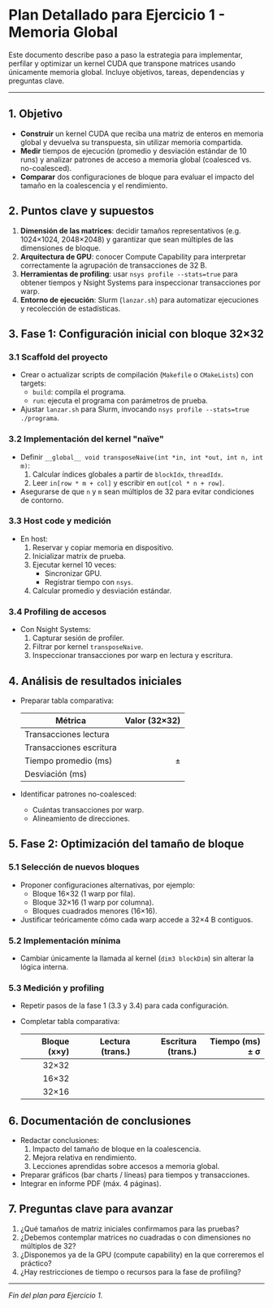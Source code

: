 # Plan Detallado para Ejercicio 1 - Memoria Global

Este documento describe paso a paso la estrategia para implementar, perfilar y optimizar un kernel CUDA que transpone matrices usando únicamente memoria global. Incluye objetivos, tareas, dependencias y preguntas clave.

---

## 1. Objetivo

- **Construir** un kernel CUDA que reciba una matriz de enteros en memoria global y devuelva su transpuesta, sin utilizar memoria compartida.
- **Medir** tiempos de ejecución (promedio y desviación estándar de 10 runs) y analizar patrones de acceso a memoria global (coalesced vs. no-coalesced).
- **Comparar** dos configuraciones de bloque para evaluar el impacto del tamaño en la coalescencia y el rendimiento.

## 2. Puntos clave y supuestos

1. **Dimensión de las matrices**: decidir tamaños representativos (e.g. 1024×1024, 2048×2048) y garantizar que sean múltiples de las dimensiones de bloque.
2. **Arquitectura de GPU**: conocer Compute Capability para interpretar correctamente la agrupación de transacciones de 32 B.
3. **Herramientas de profiling**: usar `nsys profile --stats=true` para obtener tiempos y Nsight Systems para inspeccionar transacciones por warp.
4. **Entorno de ejecución**: Slurm (`lanzar.sh`) para automatizar ejecuciones y recolección de estadísticas.

## 3. Fase 1: Configuración inicial con bloque 32×32

### 3.1 Scaffold del proyecto

- Crear o actualizar scripts de compilación (`Makefile` o `CMakeLists`) con targets:
  - `build`: compila el programa.
  - `run`: ejecuta el programa con parámetros de prueba.
- Ajustar `lanzar.sh` para Slurm, invocando `nsys profile --stats=true ./programa`.

### 3.2 Implementación del kernel "naïve"

- Definir `__global__ void transposeNaive(int *in, int *out, int n, int m)`:
  1. Calcular índices globales a partir de `blockIdx`, `threadIdx`.
  2. Leer `in[row * m + col]` y escribir en `out[col * n + row]`.
- Asegurarse de que `n` y `m` sean múltiplos de 32 para evitar condiciones de contorno.

### 3.3 Host code y medición

- En host:
  1. Reservar y copiar memoria en dispositivo.
  2. Inicializar matrix de prueba.
  3. Ejecutar kernel 10 veces:
     - Sincronizar GPU.
     - Registrar tiempo con `nsys`.
  4. Calcular promedio y desviación estándar.

### 3.4 Profiling de accesos

- Con Nsight Systems:
  1. Capturar sesión de profiler.
  2. Filtrar por kernel `transposeNaive`.
  3. Inspeccionar transacciones por warp en lectura y escritura.

## 4. Análisis de resultados iniciales

- Preparar tabla comparativa:

  | Métrica               | Valor (32×32) |
  |-----------------------|-------------:|
  | Transacciones lectura |      
  | Transacciones escritura |    
  | Tiempo promedio (ms)  |    ±       |
  | Desviación (ms)       |             |

- Identificar patrones no-coalesced:
  - Cuántas transacciones por warp.
  - Alineamiento de direcciones.

## 5. Fase 2: Optimización del tamaño de bloque

### 5.1 Selección de nuevos bloques

- Proponer configuraciones alternativas, por ejemplo:
  - Bloque 16×32 (1 warp por fila).
  - Bloque 32×16 (1 warp por columna).
  - Bloques cuadrados menores (16×16).
- Justificar teóricamente cómo cada warp accede a 32×4 B contiguos.

### 5.2 Implementación mínima

- Cambiar únicamente la llamada al kernel (`dim3 blockDim`) sin alterar la lógica interna.

### 5.3 Medición y profiling

- Repetir pasos de la fase 1 (3.3 y 3.4) para cada configuración.
- Completar tabla comparativa:

  | Bloque (x×y) | Lectura (trans.) | Escritura (trans.) | Tiempo (ms) ± σ |
  |-------------:|-----------------:|-------------------:|---------------:|
  |    32×32     |                  |                    |                |
  |    16×32     |                  |                    |                |
  |    32×16     |                  |                    |                |

## 6. Documentación de conclusiones

- Redactar conclusiones:
  1. Impacto del tamaño de bloque en la coalescencia.
  2. Mejora relativa en rendimiento.
  3. Lecciones aprendidas sobre accesos a memoria global.
- Preparar gráficos (bar charts / líneas) para tiempos y transacciones.
- Integrar en informe PDF (máx. 4 páginas).

## 7. Preguntas clave para avanzar

1. ¿Qué tamaños de matriz iniciales confirmamos para las pruebas?
2. ¿Debemos contemplar matrices no cuadradas o con dimensiones no múltiplos de 32?
3. ¿Disponemos ya de la GPU (compute capability) en la que correremos el práctico?
4. ¿Hay restricciones de tiempo o recursos para la fase de profiling?

---

*Fin del plan para Ejercicio 1.* 